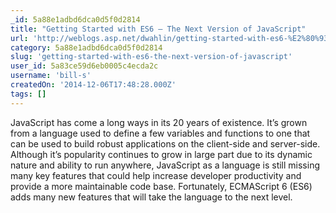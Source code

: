 ```yaml
---
_id: 5a88e1adbd6dca0d5f0d2814
title: "Getting Started with ES6 – The Next Version of JavaScript"
url: 'http://weblogs.asp.net/dwahlin/getting-started-with-es6-%E2%80%93-the-next-version-of-javascript'
category: 5a88e1adbd6dca0d5f0d2814
slug: 'getting-started-with-es6-the-next-version-of-javascript'
user_id: 5a83ce59d6eb0005c4ecda2c
username: 'bill-s'
createdOn: '2014-12-06T17:48:28.000Z'
tags: []
---
```


JavaScript has come a long ways in its 20 years of existence. It’s grown from a language used to define a few variables and functions to one that can be used to build robust applications on the client-side and server-side. Although it’s popularity continues to grow in large part due to its dynamic nature and ability to run anywhere, JavaScript as a language is still missing many key features that could help increase developer productivity and provide a more maintainable code base. Fortunately, ECMAScript 6 (ES6) adds many new features that will take the language to the next level.

